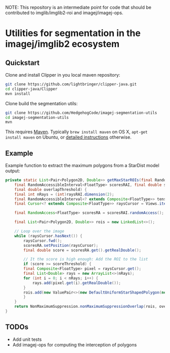 NOTE: This repository is an intermediate point for code that should be contributed to imglib/imglib2-roi and imagej/imagej-ops.

# Utilities for segmentation in the imagej/imglib2 ecosystem

## Quickstart

Clone and install Clipper in you local maven repository:
```sh
git clone https://github.com/lightbringer/clipper-java.git
cd clipper-java/Clipper
mvn install
```

Clone build the segmentation utils:
```sh
git clone https://github.com/HedgehogCode/imagej-segmentation-utils
cd imagej-segmentation-utils
mvn
```

This requires [Maven](https://maven.apache.org/install.html).  Typically `brew
install maven` on OS X, `apt-get install maven` on Ubuntu, or [detailed
instructions](https://maven.apache.org/install.html) otherwise.

## Example

Example function to extract the maximum polygons from a StarDist model output:
```java
private static List<Pair<Polygon2D, Double>> getMaxStarROIs(final RandomAccessibleInterval<FloatType> raysRAI,
    final RandomAccessibleInterval<FloatType> scoresRAI, final double scoreThreshold,
    final double overlapThreshold) {
    final int nRays = (int)raysRAI.dimension(2);
    final RandomAccessibleInterval<? extends Composite<FloatType>> tensor = Views.collapse(raysRAI);
    final Cursor<? extends Composite<FloatType>> raysCursor = Views.iterable(tensor).localizingCursor();

    final RandomAccess<FloatType> scoresRA = scoresRAI.randomAccess();

    final List<Pair<Polygon2D, Double>> rois = new LinkedList<>();

    // Loop over the image
    while (raysCursor.hasNext()) {
        raysCursor.fwd();
        scoresRA.setPosition(raysCursor);
        final double score = scoresRA.get().getRealDouble();

        // It the score is high enough: Add the ROI to the list
        if (score >= scoreThreshold) {
    	final Composite<FloatType> pixel = raysCursor.get();
    	final List<Double> rays = new ArrayList<>(nRays);
    	for (int i = 0; i < nRays; i++) {
    	    rays.add(pixel.get(i).getRealDouble());
    	}
    	rois.add(new ValuePair<>(new DefaultUniformStarShapedPolygon(new Point(raysCursor), rays), score));
        }
    }
    return NonMaximumSuppression.nonMaximumSuppressionOverlap(rois, overlapThreshold);
}
```

## TODOs

* Add unit tests
* Add imagej-ops for computing the interception of polygons

